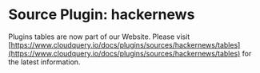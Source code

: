 # Source Plugin: hackernews

Plugins tables are now part of our Website. Please visit [https://www.cloudquery.io/docs/plugins/sources/hackernews/tables](https://www.cloudquery.io/docs/plugins/sources/hackernews/tables) for the latest information.